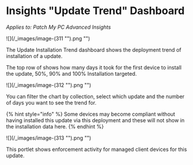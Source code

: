# Insights "Update Trend" Dashboard

_Applies to: Patch My PC Advanced Insights_

![](/_images/image-(311 "").png "")

The Update Installation Trend dashboard shows the deployment trend of installation of a update.

The top row of shows how many days it took for the first device to install the update, 50%, 90% and 100% Installation targeted.

![](/_images/image-(312 "").png "")

You can filter the chart by collection, select which update and the number of days you want to see the trend for.



{% hint style="info" %}
Some devices may become compliant without having installed this update via this deployment and these will not show in the installation data here.
{% endhint %}

![](/_images/image-(313 "").png "")

This portlet shows enforcement activity for managed client devices for this update.
